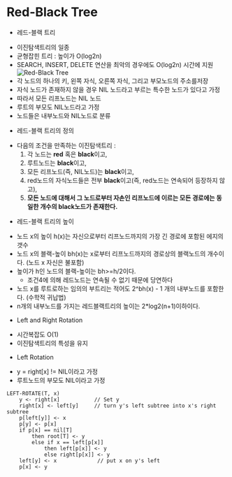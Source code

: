 # Red-Black Tree

- 레드-블랙 트리
* 이진탐색트리의 일종
* 균형잡힌 트리 : 높이가 O(log2n)
* SEARCH, INSERT, DELETE 연산을 최악의 경우에도 O(log2n) 시간에 지원
![Red-Black Tree](https://upload.wikimedia.org/wikipedia/commons/thumb/6/66/Red-black_tree_example.svg/1000px-Red-black_tree_example.svg.png)
* 각 노드의 하나의 키, 왼쪽 자식, 오른쪽 자식, 그리고 부모노드의 주소를저장
* 자식 노드가 존재하지 않을 경우 NIL 노드라고 부르는 특수한 노드가 있다고 가정
* 따라서 모든 리프노드는 NIL 노드
* 루트의 부모도 NIL노드라고 가정
* 노드들은 내부노드와 NIL노드로 분류

- 레드-블랙 트리의 정의
* 다음의 조건을 만족하는 이진탐색트리 :
    1. 각 노드는 **red** 혹은 **black**이고,
    2. 루트노드는 **black**이고,
    3. 모든 리프노드(즉, NIL노드)는 **black**이고,
    4. red노드의 자식노드들은 전부 **black**이고(즉, red노드는 연속되어 등장하지 않고),
    5. __모든 노드에 대해서 그 노드로부터 자손인 리프노드에 이르는 모든 경로에는 동일한 개수의 black노드가 존재한다.__

- 레드-블랙 트리의 높이
* 노드 x의 높이 h(x)는 자신으로부터 리프노드까지의 가장 긴 경로에 포함된 에지의 갯수
* 노드 x의 블랙-높이 bh(x)는 x로부터 리프노드까지의 경로상의 블랙노드의 개수이다. (노드 x 자신은 불포함)
* 높이가 h인 노드의 블랙-높이는 bh>=h/2이다.
    * 조건4에 의해 레드노드는 연속될 수 없기 때문에 당연하다
* 노드 x를 루트로하는 임의의 부트리는 적어도 2^bh(x) - 1 개의 내부노드를 포함한다. (수학적 귀납법)
* n개의 내부노드를 가지는 레드블랙트리의 높이는 2*log2(n+1)이하이다.

- Left and Right Rotation
* 시간복잡도 O(1)
* 이진탐색트리의 특성을 유지

- Left Rotation
* y = right[x] != NIL이라고 가정
* 루트노드의 부모도 NIL이라고 가정
```
LEFT-ROTATE(T, x)
    y <- right[x]           // Set y
    right[x] <- left[y]     // turn y's left subtree into x's right subtree
    p[left[y]] <- x
    p[y] <- p[x]
    if p[x] == nil[T]
        then root[T] <- y
        else if x == left[p[x]]
            then left[p[x]] <- y
            else right[p[x]] <- y
    left[y] <- x             // put x on y's left
    p[x] <- y
```